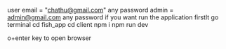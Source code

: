 user email = "chathu@gmail.com" any password
admin = admin@gmail.com any password
if you want run the application
firstlt go terminal
cd fish_app
cd client
npm i
npm run dev

o+enter key to open browser
